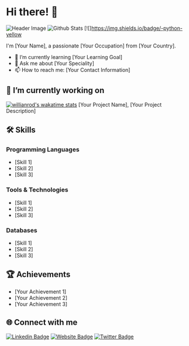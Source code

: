 # Hi there! 👋

![Header Image](https://your-image-url.com)
![Github Stats](https://github-readme-stats.vercel.app/api?username=biud436&show_icons=true)
[![]https://img.shields.io/badge/-python-yellow

I'm [Your Name], a passionate [Your Occupation] from [Your Country]. 

- 🌱 I’m currently learning [Your Learning Goal] 
- 💬 Ask me about [Your Speciality] 
- 📫 How to reach me: [Your Contact Information]

## 🔭 I’m currently working on
[![willianrod's wakatime stats](https://github-readme-stats.vercel.app/api/wakatime?username=willianrod)](https://github.com/anuraghazra/github-readme-stats)
[Your Project Name], [Your Project Description]

## 🛠️ Skills

### Programming Languages

- [Skill 1]
- [Skill 2]
- [Skill 3]

### Tools & Technologies

- [Skill 1]
- [Skill 2]
- [Skill 3]

### Databases

- [Skill 1]
- [Skill 2]
- [Skill 3]

## 🏆 Achievements

- [Your Achievement 1]
- [Your Achievement 2]
- [Your Achievement 3]

## 🌐 Connect with me

[![Linkedin Badge](https://img.shields.io/badge/-Your%20Name-blue?style=flat-square&logo=Linkedin&logoColor=white&link=https://www.linkedin.com/in/YourLink/)](https://www.linkedin.com/in/YourLink/)
[![Website Badge](https://img.shields.io/badge/-Your%20Website-orange?style=flat-square&logo=website&logoColor=white&link=https://yourwebsite.com/)](https://yourwebsite.com/)
[![Twitter Badge](https://img.shields.io/badge/-Your%20Twitter-blue?style=flat-square&logo=twitter&logoColor=white&link=https://twitter.com/YourTwitter/)](https://twitter.com/YourTwitter/)
